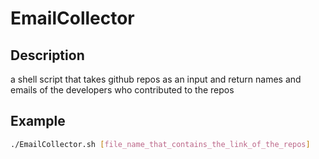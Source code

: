 # EmailCollector

## Description 

a shell script that takes github repos as an input and return names and emails of the developers who contributed to the repos

## Example

```bash
./EmailCollector.sh [file_name_that_contains_the_link_of_the_repos]
```
